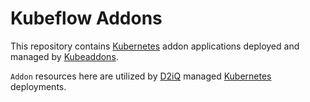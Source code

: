 # Kubeflow Addons

This repository contains [Kubernetes](https://kubernetes.io) addon applications deployed and managed by [Kubeaddons](https://github.com/mesosphere/kubeaddons).

`Addon` resources here are utilized by [D2iQ](https://d2iq.com) managed [Kubernetes](https://kubernetes.io) deployments.
